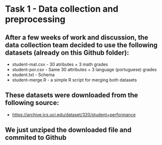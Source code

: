 # Task 1 - Data collection and preprocessing
## After a few weeks of work and discussion, the data collection team decided to use the following datasets (already on this Github folder):
* student-mat.csv - 30 atributes + 3 math grades 
* student-por.csv - Same 30 attributes + 3 language (portuguese) grades
* student.txt - Schema
* student-merge.R - a simple R script for merging both datasets

## These datasets were downloaded from the following source:

* https://archive.ics.uci.edu/dataset/320/student+performance

## We just unziped the downloaded file and commited to Github
